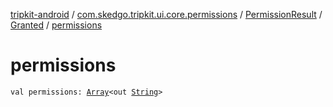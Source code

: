 [tripkit-android](../../../index.md) / [com.skedgo.tripkit.ui.core.permissions](../../index.md) / [PermissionResult](../index.md) / [Granted](index.md) / [permissions](./permissions.md)

# permissions

`val permissions: `[`Array`](https://kotlinlang.org/api/latest/jvm/stdlib/kotlin/-array/index.html)`<out `[`String`](https://kotlinlang.org/api/latest/jvm/stdlib/kotlin/-string/index.html)`>`